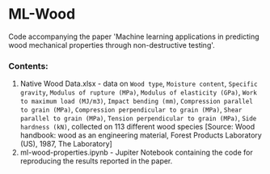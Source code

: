 # ML-Wood
Code accompanying the paper 'Machine learning applications in predicting wood mechanical properties through non-destructive testing'.

### Contents:
1. Native Wood Data.xlsx - data on `Wood type`,	`Moisture content`,	`Specific gravity`,	`Modulus of rupture (MPa)`,	`Modulus of elasticity (GPa)`,	`Work to maximum load (MJ/m3)`,	`Impact bending (mm)`,	`Compression parallel to grain (MPa)`,	`Compression perpendicular to grain (MPa)`,	`Shear parallel to grain (MPa)`,	`Tension perpendicular to grain (MPa)`,	`Side hardness (kN)`,
collected on 113 different wood species [Source: Wood handbook: wood as an engineering material, Forest Products Laboratory (US), 1987, The Laboratory] 
2. ml-wood-properties.ipynb - Jupiter Notebook containing the code for reproducing the results reported in the paper.
